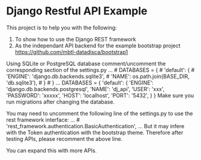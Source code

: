 # Django Restful API Example

This project is to help you with the following:
1. To show how to use the Django REST framework
2. As the independant API backend for the example bootstrap project https://github.com/mbtl-datadisca/bootstrap1

Using SQLite or PostgreSQL database comment/uncomment the corresponding section of the settings.py 
...
\# DATABASES = {
\#     'default': {
\#         'ENGINE': 'django.db.backends.sqlite3',
\#         'NAME': os.path.join(BASE_DIR, 'db.sqlite3'),
\#     }
\# }
...
DATABASES = {
    'default': {
        'ENGINE': 'django.db.backends.postgresql',
        'NAME': 'dj_api',
        'USER': 'xxx',
        'PASSWORD': 'xxxxx',
        'HOST': 'localhost',
        'PORT': '5432',
    }
}
Make sure you run migrations after changing the database.

You may need to uncomment the following line of the settings.py to use the rest framework interface:
...
\# 'rest_framework.authentication.BasicAuthentication',
...
But it may infere with the Token authentication with the bootstrap theme. Therefore after testing APIs, please recomment the above line.

You can expand this with more APIs.



